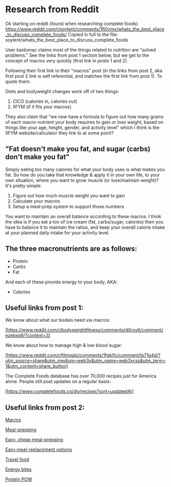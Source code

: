 # Research from Reddit

Ok starting on reddit (found when researching complete foods)
https://www.reddit.com/r/soylent/comments/1ft0vmx/whats_the_best_place_to_discuss_complete_foods/
Copied in full to the file: soylent/whats_the_best_place_to_discuss_complete_foods

User kaidomac claims most of the things related to nutrition are "solved problems." See the links from post 1 section below, but we get to the concept of macros very quickly (first link in posts 1 and 2).

Following their first link to their "macros" post (in the links from post 2, aka first post 2 link is self referential, and matches the first link from post 1).
To quote them:

Diets and bodyweight changes work off of two things:
1. CICO (calories in, calories out)
2. IIFYM (if it fits your macros)

They also claim that "we now have a formula to figure out how many grams of each macro-nutrient your body requires to gain or lose weight, based on things like your age, height, gender, and activity level" which I think is the IIFYM website/calculator they link to at some point?

## "Fat doesn't make you fat, and sugar (carbs) don't make you fat"
Simply eating too many calories for what your body uses is what makes you fat. So how do you take that knowledge & apply it in your own life, to your own situation, where you want to grow muscle (or lose/maintain weight)? It's pretty simple:

1. Figure out how much muscle weight you want to gain
2. Calculate your macros
3. Setup a meal-prep system to support those numbers

You want to maintain an overall balance according to these macros. I think the idea is if you eat a ton of ice cream (fat, carbs/sugar, calories) then you have to balance it to maintain the ratios, and keep your overall calorie intake at your planned daily intake for your activity level.

## The three macronutrients are as follows:
- Protein
- Carbs
- Fat

And each of these provide energy to your body, AKA:
- Calories


## Useful links from post 1:

We know about what our bodies need via macros:

[https://www.reddit.com/r/bodyweightfitness/comments/d0rxv6/comment/ezebxg9/?context=3]

We know about how to manage high & low blood sugar:

[https://www.reddit.com/r/fitmeals/comments/1fpkl1c/comment/lp71g4d/?utm_source=share&utm_medium=web3x&utm_name=web3xcss&utm_term=1&utm_content=share_button]

The Complete Foods database has over 70,000 recipes just for America alone. People still post updates on a regular basis:

[https://www.completefoods.co/diy/recipes?sort=updatedAt]

## Useful links from post 2:

[Macros](https://www.reddit.com/r/bodyweightfitness/comments/d0rxv6/comment/ezebxg9/?context=3)

[Meal-prepping](https://www.reddit.com/r/MealPrepSunday/comments/1h2b8tq/comment/lzi9zzi/?utm_source=share&utm_medium=web3x&utm_name=web3xcss&utm_term=1)

[Easy, cheap meal-prepping](https://www.reddit.com/r/MealPrepSunday/comments/1g0q6io/comment/lrcmx02/?utm_source=share&utm_medium=web3x&utm_name=web3xcss&utm_term=1&utm_content=share_button)

[Easy meal-replacement options](https://www.reddit.com/r/kaidomac/comments/1genzet/easy_mealreplacement_options/)

[Travel food](https://www.reddit.com/r/mealprep/comments/1gm8un3/comment/lw12zz1/?utm_source=share&utm_medium=web3x&utm_name=web3xcss&utm_term=1&utm_content=share_button)

[Energy bites](https://www.reddit.com/r/homemaking/comments/1exbu94/comment/lj5vpra/?utm_source=share&utm_medium=web3x&utm_name=web3xcss&utm_term=1&utm_content=share_button)

[Protein POW](https://www.reddit.com/r/fitmeals/comments/1gti8s8/comment/lxmla7k/?utm_source=share&utm_medium=web3x&utm_name=web3xcss&utm_term=1&utm_content=share_button)
